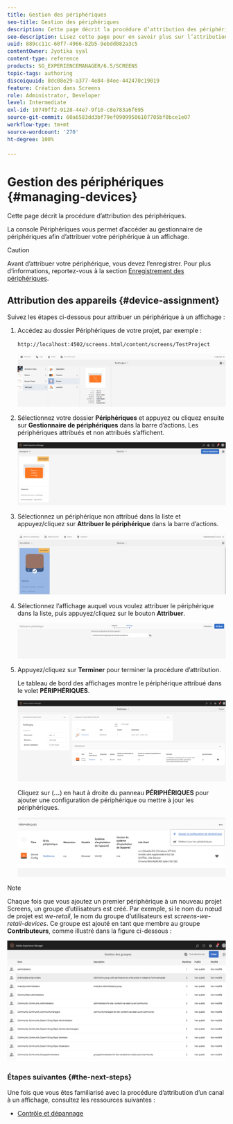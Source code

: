 ```yaml
---
title: Gestion des périphériques
seo-title: Gestion des périphériques
description: Cette page décrit la procédure d’attribution des périphériques.
seo-description: Lisez cette page pour en savoir plus sur l’attribution des périphériques. La console Périphériques vous permet d’accéder au gestionnaire de périphériques afin d’attribuer votre périphérique à un affichage.
uuid: 889cc11c-60f7-4966-82b5-9ebdd082a3c5
contentOwner: Jyotika syal
content-type: reference
products: SG_EXPERIENCEMANAGER/6.5/SCREENS
topic-tags: authoring
discoiquuid: 8dc08e29-a377-4e84-84ee-442470c19019
feature: Création dans Screens
role: Administrator, Developer
level: Intermediate
exl-id: 10749ff2-9128-44e7-9f10-c8e783a6f695
source-git-commit: 60a6583dd3bf79ef09099506107705bf0bce1e07
workflow-type: tm+mt
source-wordcount: '270'
ht-degree: 100%

---
```


# Gestion des périphériques {#managing-devices}

Cette page décrit la procédure d’attribution des périphériques.

La console Périphériques vous permet d’accéder au gestionnaire de périphériques afin d’attribuer votre périphérique à un affichage.

>[!CAUTION]
>
>Avant d’attribuer votre périphérique, vous devez l’enregistrer. Pour plus d’informations, reportez-vous à la section [Enregistrement des périphériques](device-registration.md).

## Attribution des appareils {#device-assignment}

Suivez les étapes ci-dessous pour attribuer un périphérique à un affichage :

1. Accédez au dossier Périphériques de votre projet, par exemple :

   `http://localhost:4502/screens.html/content/screens/TestProject`

   ![chlimage_1-32](assets/chlimage_1-32.png)

1. Sélectionnez votre dossier **Périphériques** et appuyez ou cliquez ensuite sur **Gestionnaire de périphériques** dans la barre d’actions. Les périphériques attribués et non attribués s’affichent.

   ![chlimage_1-33](assets/chlimage_1-33.png)

1. Sélectionnez un périphérique non attribué dans la liste et appuyez/cliquez sur **Attribuer le périphérique** dans la barre d’actions.

   ![chlimage_1-34](assets/chlimage_1-34.png)

1. Sélectionnez l’affichage auquel vous voulez attribuer le périphérique dans la liste, puis appuyez/cliquez sur le bouton **Attribuer**.

   ![chlimage_1-35](assets/chlimage_1-35.png)

1. Appuyez/cliquez sur **Terminer** pour terminer la procédure d’attribution.


   Le tableau de bord des affichages montre le périphérique attribué dans le volet **PÉRIPHÉRIQUES**.

   ![chlimage_1-37](assets/chlimage_1-37.png)

   Cliquez sur (**...**) en haut à droite du panneau **PÉRIPHÉRIQUES** pour ajouter une configuration de périphérique ou mettre à jour les périphériques.

   ![chlimage_1-38](assets/chlimage_1-38.png)

>[!NOTE]
>
>Chaque fois que vous ajoutez un premier périphérique à un nouveau projet Screens, un groupe d’utilisateurs est créé.
>Par exemple, si le nom du nœud de projet est *we-retail*, le nom du groupe d’utilisateurs est *screens-we-retail-devices*.
>Ce groupe est ajouté en tant que membre au groupe **Contributeurs**, comme illustré dans la figure ci-dessous :

![chlimage_1-39](assets/chlimage_1-39.png)

### Étapes suivantes {#the-next-steps}

Une fois que vous êtes familiarisé avec la procédure d’attribution d’un canal à un affichage, consultez les ressources suivantes :

* [Contrôle et dépannage](monitoring-screens.md)
